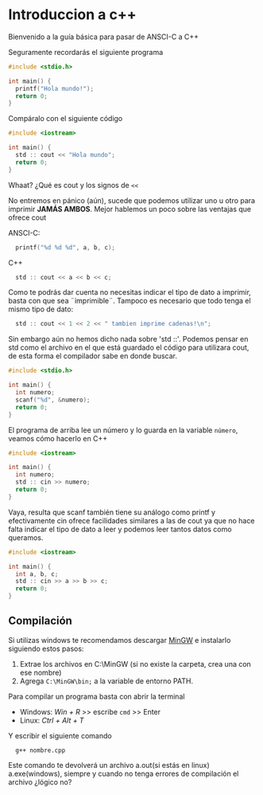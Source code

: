 # Introduccion a c++

Bienvenido a la guía básica para pasar de ANSCI-C a C++


Seguramente recordarás el siguiente programa
```c
#include <stdio.h>

int main() {
  printf("Hola mundo!");
  return 0;
}
```

Compáralo con el siguiente código
```c++
#include <iostream>

int main() {
  std :: cout << "Hola mundo";
  return 0;
}
```

Whaat? ¿Qué es cout y los signos de ```<<```

No entremos en pánico (aún), sucede que podemos utilizar uno u otro para imprimir __JAMÁS AMBOS__. Mejor hablemos un poco sobre las ventajas que ofrece cout

ANSCI-C:
```c
  printf("%d %d %d", a, b, c);
```
C++
```c++
  std :: cout << a << b << c;
```

Como te podrás dar cuenta no necesitas indicar el tipo de dato a imprimir, basta con que sea ¨imprimible¨. Tampoco es necesario que todo tenga el mismo tipo de dato:
```c++
  std :: cout << 1 << 2 << " tambien imprime cadenas!\n";
```

Sin embargo aún no hemos dicho nada sobre 'std ::'. Podemos pensar en std como el archivo en el que está guardado el código para utilizara cout, de esta forma el compilador sabe en donde buscar. 

```c
#include <stdio.h>

int main() {
  int numero;
  scanf("%d", &numero);
  return 0;
}
```

El programa de arriba lee un número y lo guarda en la variable ```número```, veamos cómo hacerlo en C++

```c++
#include <iostream>

int main() {
  int numero;
  std :: cin >> numero;
  return 0;
}
```

Vaya, resulta que scanf también tiene su análogo como printf y efectivamente cin ofrece facilidades similares a las de cout ya que no hace falta indicar el tipo de dato a leer y podemos leer tantos datos como queramos.

```c++
#include <iostream>

int main() {
  int a, b, c;
  std :: cin >> a >> b >> c;
  return 0;
}
```

Compilación
----------

Si utilizas windows te recomendamos descargar [MinGW](https://sourceforge.net/projects/mingw/files/latest/download?source=files) e instalarlo siguiendo estos pasos:

1. Extrae los archivos en C:\MinGW (si no existe la carpeta, crea una con ese nombre)
2. Agrega ```C:\MinGW\bin;``` a la variable de entorno PATH. 

Para compilar un programa basta con abrir la terminal 
* Windows: _Win + R_ >> escribe ```cmd``` >> Enter
* Linux:   _Ctrl + Alt + T_

Y escribir el siguiente comando
```
  g++ nombre.cpp 
```

Este comando te devolverá un archivo a.out(si estás en linux) a.exe(windows), siempre y cuando no tenga errores de compilación el archivo ¿lógico no?














